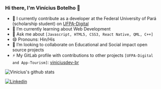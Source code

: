 ### Hi there, I'm Vinícius Botelho 👋

- 🔭 I currently contribute as a developer at the Federal University of Pará (scholarship student) on [UFPA-Digital](https://gitlab.com/ccsl-ufpa/ufpa-digital)
- 🌱 I’m currently learning about Web Development
- 💬 Ask me about `[Javascript, HTML5, CSS3, React Native, QML, C++]`
- 😄 Pronouns: Hin/His
- 👯 I’m looking to collaborate on Educational and Social impact open source projects
- ⚡ My GitLab profile with contributions to other projects `[UFPA-Digital and App-Tourism]`: [viniciusdev-br](https://gitlab.com/viniciusdev-br)

![Vinicius's github stats](https://github-readme-stats.vercel.app/api?username=viniciusdev-br&show_icons=true&theme=radical)

[![Linkedin](https://img.shields.io/badge/-LinkedIn-0A66C2?style=flat&labelColor=0A66C2&logo=Linkedin&Color=white)](https://www.linkedin.com/in/vinicius-botelho-15716218b)









<!--
**viniciusdev-br/viniciusdev-br** is a ✨ _special_ ✨ repository because its `README.md` (this file) appears on your GitHub profile.

Here are some ideas to get you started:

- 🔭 I’m currently working on ...
- 🌱 I’m currently learning ...
- 👯 I’m looking to collaborate on ...
- 🤔 I’m looking for help with ...
- 💬 Ask me about ...
- 📫 How to reach me: ...
- 😄 Pronouns: ...
- ⚡ Fun fact: ...
-->

